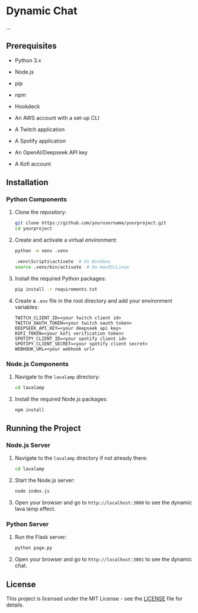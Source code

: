 # Dynamic Chat

...

## Prerequisites

- Python 3.x
- Node.js
- pip
- npm

- Hookdeck
- An AWS account with a set-up CLI
- A Twitch application
- A Spotify application
- An OpenAI/Deepseek API key
- A Kofi account

## Installation

### Python Components

1. Clone the repository:
    ```sh
    git clone https://github.com/yourusername/yourproject.git
    cd yourproject
    ```

2. Create and activate a virtual environment:
    ```sh
    python -m venv .venv

    .venv\Scripts\activate  # On Windows
    source .venv/bin/activate  # On macOS/Linux
    ```

3. Install the required Python packages:
    ```sh
    pip install -r requirements.txt
    ```

4. Create a `.env` file in the root directory and add your environment variables:
   ```
   TWITCH_CLIENT_ID=<your twitch client id>
   TWITCH_OAUTH_TOKEN=<your twitch oauth token>
   DEEPSEEK_API_KEY=<your deepseek api key>
   KOFI_TOKEN=<your kofi verification token>
   SPOTIPY_CLIENT_ID=<your spotify client id>
   SPOTIPY_CLIENT_SECRET=<your spotify client secret>
   WEBHOOK_URL=<your webhook url>
   ```

### Node.js Components

1. Navigate to the `lavalamp` directory:
    ```sh
    cd lavalamp
    ```

2. Install the required Node.js packages:
    ```sh
    npm install
    ```

## Running the Project
### Node.js Server

1. Navigate to the `lavalamp` directory if not already there:
    ```sh
    cd lavalamp
    ```

2. Start the Node.js server:
    ```sh
    node index.js
    ```
3. Open your browser and go to `http://localhost:3000` to see the dynamic lava lamp effect.

### Python Server

1. Run the Flask server:
    ```sh
    python page.py
    ```
2. Open your browser and go to `http://localhost:3001` to see the dynamic chat.

## License

This project is licensed under the MIT License - see the [LICENSE](LICENSE) file for details.